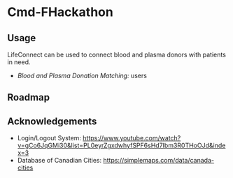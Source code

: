 # Cmd-FHackathon

## Usage
LifeConnect can be used to connect blood and plasma donors with patients in need. 

- *Blood and Plasma Donation Matching:* users 

## Roadmap


## Acknowledgements
- Login/Logout System: https://www.youtube.com/watch?v=gCo6JqGMi30&list=PL0eyrZgxdwhyfSPF6sHd7Ibm3R0THoOJd&index=3
- Database of Canadian Cities: https://simplemaps.com/data/canada-cities

